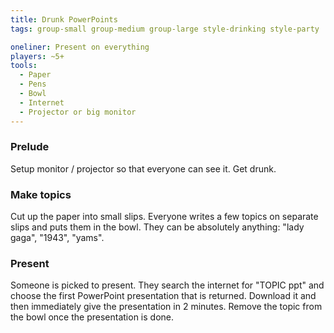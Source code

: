 ```yaml
---
title: Drunk PowerPoints
tags: group-small group-medium group-large style-drinking style-party

oneliner: Present on everything
players: ~5+
tools:
  - Paper
  - Pens
  - Bowl
  - Internet
  - Projector or big monitor
---
```

### Prelude
Setup monitor / projector so that everyone can see it. Get drunk.

### Make topics
Cut up the paper into small slips. Everyone writes a few topics on separate slips and puts them in the bowl. They can be absolutely anything: "lady gaga", "1943", "yams".

### Present
Someone is picked to present. They search the internet for "TOPIC ppt" and choose the first PowerPoint presentation that is returned. Download it and then immediately give the presentation in 2 minutes. Remove the topic from the bowl once the presentation is done.

